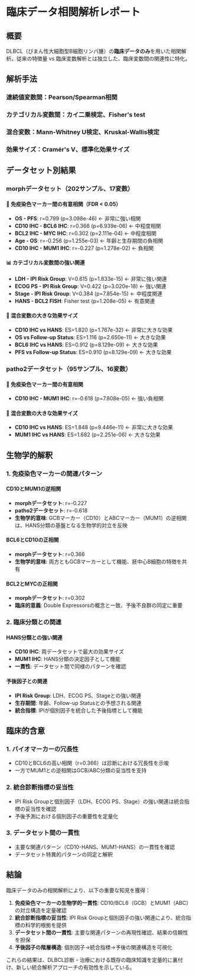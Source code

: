 # 臨床データ相関解析レポート

## 概要

DLBCL（びまん性大細胞型B細胞リンパ腫）の**臨床データのみ**を用いた相関解析。従来の特徴量 vs 臨床変数解析とは独立した、臨床変数間の関連性に特化。

## 解析手法

### 連続値変数間：Pearson/Spearman相関
### カテゴリカル変数間：カイ二乗検定、Fisher's test
### 混合変数：Mann-Whitney U検定、Kruskal-Wallis検定
### 効果サイズ：Cramér's V、標準化効果サイズ

## データセット別結果

### morphデータセット（202サンプル、17変数）

#### 🔬 免疫染色マーカー間の有意相関（FDR < 0.05）
- **OS - PFS**: r=0.799 (p=3.098e-46) ← 非常に強い相関
- **CD10 IHC - BCL6 IHC**: r=0.366 (p=6.939e-06) ← 中程度相関
- **BCL2 IHC - MYC IHC**: r=0.302 (p=2.111e-04) ← 中程度相関
- **Age - OS**: r=-0.256 (p=1.255e-03) ← 年齢と生存期間の負相関
- **CD10 IHC - MUM1 IHC**: r=-0.227 (p=1.278e-02) ← 負相関

#### 📊 カテゴリカル変数間の強い関連
- **LDH - IPI Risk Group**: V=0.615 (p=1.833e-15) ← 非常に強い関連
- **ECOG PS - IPI Risk Group**: V=0.422 (p=3.020e-18) ← 強い関連
- **Stage - IPI Risk Group**: V=0.384 (p=7.854e-15) ← 中程度関連
- **HANS - BCL2 FISH**: Fisher test (p=1.208e-05) ← 有意関連

#### 🔄 混合変数の大きな効果サイズ
- **CD10 IHC vs HANS**: ES=1.820 (p=1.767e-32) ← 非常に大きな効果
- **OS vs Follow-up Status**: ES=1.116 (p=2.650e-11) ← 大きな効果
- **BCL6 IHC vs HANS**: ES=0.912 (p=8.129e-09) ← 大きな効果
- **PFS vs Follow-up Status**: ES=0.910 (p=8.129e-09) ← 大きな効果

### patho2データセット（95サンプル、16変数）

#### 🔬 免疫染色マーカー間の有意相関
- **CD10 IHC - MUM1 IHC**: r=-0.618 (p=7.808e-05) ← 強い負相関

#### 🔄 混合変数の大きな効果サイズ
- **CD10 IHC vs HANS**: ES=1.848 (p=9.446e-11) ← 非常に大きな効果
- **MUM1 IHC vs HANS**: ES=1.682 (p=2.251e-06) ← 大きな効果

## 生物学的解釈

### 1. 免疫染色マーカーの関連パターン

#### CD10とMUM1の逆相関
- **morphデータセット**: r=-0.227
- **patho2データセット**: r=-0.618
- **生物学的意味**: GCBマーカー（CD10）とABCマーカー（MUM1）の逆相関は、HANS分類の基盤となる生物学的対立を反映

#### BCL6とCD10の正相関
- **morphデータセット**: r=0.366
- **生物学的意味**: 両方ともGCBマーカーとして機能、胚中心B細胞の特徴を共有

#### BCL2とMYCの正相関
- **morphデータセット**: r=0.302
- **臨床的意義**: Double Expressorsの概念と一致、予後不良群の同定に重要

### 2. 臨床分類との関連

#### HANS分類との強い関連
- **CD10 IHC**: 両データセットで最大の効果サイズ
- **MUM1 IHC**: HANS分類の決定因子として機能
- **一貫性**: データセット間で同様のパターンを確認

#### 予後因子との関連
- **IPI Risk Group**: LDH、ECOG PS、Stageとの強い関連
- **生存期間**: 年齢、Follow-up Statusとの予想される関連
- **統合指標**: IPIが個別因子を統合した予後指標として機能

## 臨床的含意

### 1. バイオマーカーの冗長性
- CD10とBCL6の高い相関（r=0.366）は診断における冗長性を示唆
- 一方でMUM1との逆相関はGCB/ABC分類の妥当性を支持

### 2. 統合診断指標の妥当性
- IPI Risk Groupと個別因子（LDH、ECOG PS、Stage）の強い関連は統合指標の妥当性を確認
- 予後予測における個別因子の重要性を定量化

### 3. データセット間の一貫性
- 主要な関連パターン（CD10-HANS、MUM1-HANS）の一貫性を確認
- データセット特異的パターンの同定と解釈

## 結論

臨床データのみの相関解析により、以下の重要な知見を獲得：

1. **免疫染色マーカーの生物学的一貫性**: CD10/BCL6（GCB）とMUM1（ABC）の対立構造を定量確認
2. **統合診断指標の妥当性**: IPI Risk Groupと個別因子の強い関連により、統合指標の科学的根拠を提供
3. **データセット間の一貫性**: 主要な関連パターンの再現性確認、結果の信頼性を担保
4. **予後因子の階層構造**: 個別因子→統合指標→予後の関連構造を可視化

これらの結果は、DLBCL診断・治療における既存の臨床知識を定量的に裏付け、新しい統合解析アプローチの有効性を示している。